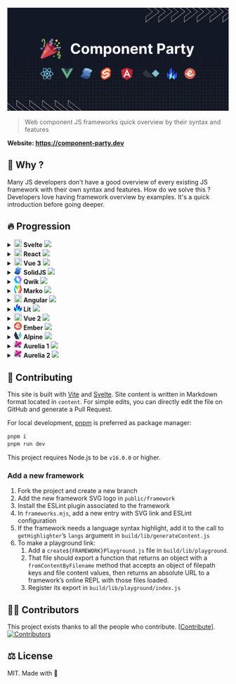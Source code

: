 ![Component Party 🎉](.github/banner.webp)

> Web component JS frameworks quick overview by their syntax and features

**Website: <https://component-party.dev>**

## 🤔 Why ?

Many JS developers don't have a good overview of every existing JS framework with their own syntax and features.
How do we solve this ? Developers love having framework overview by examples. It's a quick introduction before going deeper.

## 🔥 Progression

<!-- progression start -->
<details>
        <summary>
            <img width="18" height="18" src="public/framework/svelte.svg" />
            <b>Svelte</b>
            <img src="https://us-central1-progress-markdown.cloudfunctions.net/progress/100" /></summary>

- [x] Reactivity
  - [x] Declare state
  - [x] Update state
  - [x] Computed state
- [x] Templating
  - [x] Minimal template
  - [x] Styling
  - [x] Loop
  - [x] Event click
  - [x] Dom ref
  - [x] Conditional
- [x] Lifecycle
  - [x] On mount
  - [x] On unmount
- [x] Component composition
  - [x] Props
  - [x] Emit to parent
  - [x] Slot
  - [x] Slot fallback
  - [x] Context
- [x] Form input
  - [x] Input text
  - [x] Checkbox
  - [x] Radio
  - [x] Select
- [x] Webapp features
  - [x] Render app
  - [x] Fetch data
  - [x] Router link
  - [x] Routing

</details><details>
        <summary>
            <img width="18" height="18" src="public/framework/react.svg" />
            <b>React</b>
            <img src="https://us-central1-progress-markdown.cloudfunctions.net/progress/100" /></summary>

- [x] Reactivity
  - [x] Declare state
  - [x] Update state
  - [x] Computed state
- [x] Templating
  - [x] Minimal template
  - [x] Styling
  - [x] Loop
  - [x] Event click
  - [x] Dom ref
  - [x] Conditional
- [x] Lifecycle
  - [x] On mount
  - [x] On unmount
- [x] Component composition
  - [x] Props
  - [x] Emit to parent
  - [x] Slot
  - [x] Slot fallback
  - [x] Context
- [x] Form input
  - [x] Input text
  - [x] Checkbox
  - [x] Radio
  - [x] Select
- [x] Webapp features
  - [x] Render app
  - [x] Fetch data
  - [x] Router link
  - [x] Routing

</details><details>
        <summary>
            <img width="18" height="18" src="public/framework/vue.svg" />
            <b>Vue 3</b>
            <img src="https://us-central1-progress-markdown.cloudfunctions.net/progress/100" /></summary>

- [x] Reactivity
  - [x] Declare state
  - [x] Update state
  - [x] Computed state
- [x] Templating
  - [x] Minimal template
  - [x] Styling
  - [x] Loop
  - [x] Event click
  - [x] Dom ref
  - [x] Conditional
- [x] Lifecycle
  - [x] On mount
  - [x] On unmount
- [x] Component composition
  - [x] Props
  - [x] Emit to parent
  - [x] Slot
  - [x] Slot fallback
  - [x] Context
- [x] Form input
  - [x] Input text
  - [x] Checkbox
  - [x] Radio
  - [x] Select
- [x] Webapp features
  - [x] Render app
  - [x] Fetch data
  - [x] Router link
  - [x] Routing

</details><details>
        <summary>
            <img width="18" height="18" src="public/framework/solid.svg" />
            <b>SolidJS</b>
            <img src="https://us-central1-progress-markdown.cloudfunctions.net/progress/96" /></summary>

- [x] Reactivity
  - [x] Declare state
  - [x] Update state
  - [x] Computed state
- [x] Templating
  - [x] Minimal template
  - [x] Styling
  - [x] Loop
  - [x] Event click
  - [x] Dom ref
  - [x] Conditional
- [x] Lifecycle
  - [x] On mount
  - [x] On unmount
- [ ] Component composition
  - [x] Props
  - [x] Emit to parent
  - [x] Slot
  - [x] Slot fallback
  - [ ] Context
- [x] Form input
  - [x] Input text
  - [x] Checkbox
  - [x] Radio
  - [x] Select
- [x] Webapp features
  - [x] Render app
  - [x] Fetch data
  - [x] Router link
  - [x] Routing

</details><details>
        <summary>
            <img width="18" height="18" src="public/framework/qwik.svg" />
            <b>Qwik</b>
            <img src="https://us-central1-progress-markdown.cloudfunctions.net/progress/96" /></summary>

- [x] Reactivity
  - [x] Declare state
  - [x] Update state
  - [x] Computed state
- [x] Templating
  - [x] Minimal template
  - [x] Styling
  - [x] Loop
  - [x] Event click
  - [x] Dom ref
  - [x] Conditional
- [x] Lifecycle
  - [x] On mount
  - [x] On unmount
- [x] Component composition
  - [x] Props
  - [x] Emit to parent
  - [x] Slot
  - [x] Slot fallback
  - [x] Context
- [x] Form input
  - [x] Input text
  - [x] Checkbox
  - [x] Radio
  - [x] Select
- [ ] Webapp features
  - [ ] Render app
  - [x] Fetch data
  - [x] Router link
  - [x] Routing

</details><details>
        <summary>
            <img width="18" height="18" src="public/framework/marko.svg" />
            <b>Marko</b>
            <img src="https://us-central1-progress-markdown.cloudfunctions.net/progress/100" /></summary>

- [x] Reactivity
  - [x] Declare state
  - [x] Update state
  - [x] Computed state
- [x] Templating
  - [x] Minimal template
  - [x] Styling
  - [x] Loop
  - [x] Event click
  - [x] Dom ref
  - [x] Conditional
- [x] Lifecycle
  - [x] On mount
  - [x] On unmount
- [x] Component composition
  - [x] Props
  - [x] Emit to parent
  - [x] Slot
  - [x] Slot fallback
  - [x] Context
- [x] Form input
  - [x] Input text
  - [x] Checkbox
  - [x] Radio
  - [x] Select
- [x] Webapp features
  - [x] Render app
  - [x] Fetch data
  - [x] Router link
  - [x] Routing

</details><details>
        <summary>
            <img width="18" height="18" src="public/framework/angular.svg" />
            <b>Angular</b>
            <img src="https://us-central1-progress-markdown.cloudfunctions.net/progress/92" /></summary>

- [x] Reactivity
  - [x] Declare state
  - [x] Update state
  - [x] Computed state
- [x] Templating
  - [x] Minimal template
  - [x] Styling
  - [x] Loop
  - [x] Event click
  - [x] Dom ref
  - [x] Conditional
- [x] Lifecycle
  - [x] On mount
  - [x] On unmount
- [ ] Component composition
  - [x] Props
  - [x] Emit to parent
  - [x] Slot
  - [x] Slot fallback
  - [ ] Context
- [x] Form input
  - [x] Input text
  - [x] Checkbox
  - [x] Radio
  - [x] Select
- [ ] Webapp features
  - [ ] Render app
  - [x] Fetch data
  - [x] Router link
  - [x] Routing

</details><details>
        <summary>
            <img width="18" height="18" src="public/framework/lit.svg" />
            <b>Lit</b>
            <img src="https://us-central1-progress-markdown.cloudfunctions.net/progress/96" /></summary>

- [x] Reactivity
  - [x] Declare state
  - [x] Update state
  - [x] Computed state
- [x] Templating
  - [x] Minimal template
  - [x] Styling
  - [x] Loop
  - [x] Event click
  - [x] Dom ref
  - [x] Conditional
- [x] Lifecycle
  - [x] On mount
  - [x] On unmount
- [ ] Component composition
  - [x] Props
  - [x] Emit to parent
  - [x] Slot
  - [x] Slot fallback
  - [ ] Context
- [x] Form input
  - [x] Input text
  - [x] Checkbox
  - [x] Radio
  - [x] Select
- [x] Webapp features
  - [x] Render app
  - [x] Fetch data
  - [x] Router link
  - [x] Routing

</details><details>
        <summary>
            <img width="18" height="18" src="public/framework/vue.svg" />
            <b>Vue 2</b>
            <img src="https://us-central1-progress-markdown.cloudfunctions.net/progress/100" /></summary>

- [x] Reactivity
  - [x] Declare state
  - [x] Update state
  - [x] Computed state
- [x] Templating
  - [x] Minimal template
  - [x] Styling
  - [x] Loop
  - [x] Event click
  - [x] Dom ref
  - [x] Conditional
- [x] Lifecycle
  - [x] On mount
  - [x] On unmount
- [x] Component composition
  - [x] Props
  - [x] Emit to parent
  - [x] Slot
  - [x] Slot fallback
  - [x] Context
- [x] Form input
  - [x] Input text
  - [x] Checkbox
  - [x] Radio
  - [x] Select
- [x] Webapp features
  - [x] Render app
  - [x] Fetch data
  - [x] Router link
  - [x] Routing

</details><details>
        <summary>
            <img width="18" height="18" src="public/framework/ember.svg" />
            <b>Ember</b>
            <img src="https://us-central1-progress-markdown.cloudfunctions.net/progress/96" /></summary>

- [x] Reactivity
  - [x] Declare state
  - [x] Update state
  - [x] Computed state
- [x] Templating
  - [x] Minimal template
  - [x] Styling
  - [x] Loop
  - [x] Event click
  - [x] Dom ref
  - [x] Conditional
- [x] Lifecycle
  - [x] On mount
  - [x] On unmount
- [x] Component composition
  - [x] Props
  - [x] Emit to parent
  - [x] Slot
  - [x] Slot fallback
  - [x] Context
- [x] Form input
  - [x] Input text
  - [x] Checkbox
  - [x] Radio
  - [x] Select
- [ ] Webapp features
  - [ ] Render app
  - [x] Fetch data
  - [x] Router link
  - [x] Routing

</details><details>
        <summary>
            <img width="18" height="18" src="public/framework/alpine.svg" />
            <b>Alpine</b>
            <img src="https://us-central1-progress-markdown.cloudfunctions.net/progress/96" /></summary>

- [x] Reactivity
  - [x] Declare state
  - [x] Update state
  - [x] Computed state
- [x] Templating
  - [x] Minimal template
  - [x] Styling
  - [x] Loop
  - [x] Event click
  - [x] Dom ref
  - [x] Conditional
- [x] Lifecycle
  - [x] On mount
  - [x] On unmount
- [ ] Component composition
  - [x] Props
  - [x] Emit to parent
  - [x] Slot
  - [x] Slot fallback
  - [ ] Context
- [x] Form input
  - [x] Input text
  - [x] Checkbox
  - [x] Radio
  - [x] Select
- [x] Webapp features
  - [x] Render app
  - [x] Fetch data
  - [x] Router link
  - [x] Routing

</details><details>
        <summary>
            <img width="18" height="18" src="public/framework/aurelia.svg" />
            <b>Aurelia 1</b>
            <img src="https://us-central1-progress-markdown.cloudfunctions.net/progress/92" /></summary>

- [x] Reactivity
  - [x] Declare state
  - [x] Update state
  - [x] Computed state
- [x] Templating
  - [x] Minimal template
  - [x] Styling
  - [x] Loop
  - [x] Event click
  - [x] Dom ref
  - [x] Conditional
- [x] Lifecycle
  - [x] On mount
  - [x] On unmount
- [ ] Component composition
  - [x] Props
  - [x] Emit to parent
  - [x] Slot
  - [x] Slot fallback
  - [ ] Context
- [x] Form input
  - [x] Input text
  - [x] Checkbox
  - [x] Radio
  - [x] Select
- [ ] Webapp features
  - [ ] Render app
  - [x] Fetch data
  - [x] Router link
  - [x] Routing

</details><details>
        <summary>
            <img width="18" height="18" src="public/framework/aurelia.svg" />
            <b>Aurelia 2</b>
            <img src="https://us-central1-progress-markdown.cloudfunctions.net/progress/100" /></summary>

- [x] Reactivity
  - [x] Declare state
  - [x] Update state
  - [x] Computed state
- [x] Templating
  - [x] Minimal template
  - [x] Styling
  - [x] Loop
  - [x] Event click
  - [x] Dom ref
  - [x] Conditional
- [x] Lifecycle
  - [x] On mount
  - [x] On unmount
- [x] Component composition
  - [x] Props
  - [x] Emit to parent
  - [x] Slot
  - [x] Slot fallback
  - [x] Context
- [x] Form input
  - [x] Input text
  - [x] Checkbox
  - [x] Radio
  - [x] Select
- [x] Webapp features
  - [x] Render app
  - [x] Fetch data
  - [x] Router link
  - [x] Routing

</details>
<!-- progression end -->

## 🤝 Contributing

This site is built with [Vite](https://vitejs.dev) and [Svelte](https://svelte.dev). Site content is written in Markdown format located in `content`. For simple edits, you can directly edit the file on GitHub and generate a Pull Request.

For local development, [pnpm](https://pnpm.io/) is preferred as package manager:

```bash
pnpm i
pnpm run dev
```

This project requires Node.js to be `v16.0.0` or higher.

### Add a new framework

1.  Fork the project and create a new branch
2.  Add the new framework SVG logo in `public/framework`
3.  Install the ESLint plugin associated to the framework
4.  In `frameworks.mjs`, add a new entry with SVG link and ESLint configuration
5.  If the framework needs a language syntax highlight, add it to the call to `getHighlighter`’s `langs` argument in `build/lib/generateContent.js`
6.  To make a playground link:
    1. Add a `create${FRAMEWORK}Playground.js` file in `build/lib/playground`.
    2. That file should export a function that returns an object with a `fromContentByFilename` method that accepts an object of filepath keys and file content values, then returns an absolute URL to a framework’s online REPL with those files loaded.
    3. Register its export in `build/lib/playground/index.js`

## 🧑‍💻 Contributors

This project exists thanks to all the people who contribute. \[[Contribute](CONTRIBUTING.md)].
[![Contributors](https://opencollective.com/component-party/contributors.svg?width=890&button=false)](https://github.com/matschik/component-party/graphs/contributors)

## ⚖️ License

MIT. Made with 💖
